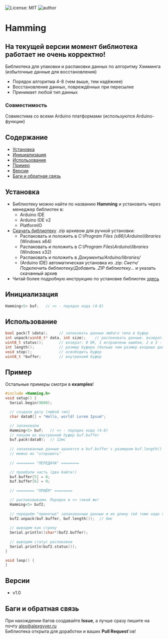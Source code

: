 ![License: MIT](https://img.shields.io/badge/License-MIT-green.svg)
![author](https://img.shields.io/badge/author-AlexGyver-informational.svg)
# Hamming
## На текущей версии момент библиотека работает не очень корректно!

Библиотека для упаковки и распаковки данных по алгоритму Хэмминга (избыточные данные для восстановления)
- Порядок алгоритма 4-8 (чем выше, тем надёжнее)
- Восстановление данных, повреждённых при пересылке
- Принимает любой тип данных

### Совместимость
Совместима со всеми Arduino платформами (используются Arduino-функции)

## Содержание
- [Установка](#install)
- [Инициализация](#init)
- [Использование](#usage)
- [Пример](#example)
- [Версии](#versions)
- [Баги и обратная связь](#feedback)

<a id="install"></a>
## Установка
- Библиотеку можно найти по названию **Hamming** и установить через менеджер библиотек в:
    - Arduino IDE
    - Arduino IDE v2
    - PlatformIO
- [Скачать библиотеку](https://github.com/GyverLibs/Hamming/archive/refs/heads/main.zip) .zip архивом для ручной установки:
    - Распаковать и положить в *C:\Program Files (x86)\Arduino\libraries* (Windows x64)
    - Распаковать и положить в *C:\Program Files\Arduino\libraries* (Windows x32)
    - Распаковать и положить в *Документы/Arduino/libraries/*
    - (Arduino IDE) автоматическая установка из .zip: *Скетч/Подключить библиотеку/Добавить .ZIP библиотеку…* и указать скачанный архив
- Читай более подробную инструкцию по установке библиотек [здесь](https://alexgyver.ru/arduino-first/#%D0%A3%D1%81%D1%82%D0%B0%D0%BD%D0%BE%D0%B2%D0%BA%D0%B0_%D0%B1%D0%B8%D0%B1%D0%BB%D0%B8%D0%BE%D1%82%D0%B5%D0%BA)

<a id="init"></a>
## Инициализация
```cpp
Hamming<5> buf;   // <> - порядок кода (4-8)
```

<a id="usage"></a>
## Использование
```cpp
bool pack(T &data);     // запаковать данные любого типа в буфер
int unpack(uint8_t* data, int size);    // распаковать данные. возврат: 0 ОК, 1 исправлены ошибки, 2 и 3 - есть неисправленные ошибки
uint8_t status();       // возврат: 0 ОК, 1 исправлены ошибки, 2 и 3 - есть неисправленные ошибки
int length();           // размер буфера (больше чем размер входных данных)
void stop();            // освободить буфер
uint8_t *buffer;        // внутренний буфер
```

<a id="example"></a>
## Пример
Остальные примеры смотри в **examples**!
```cpp
#include <Hamming.h>
void setup() {
  Serial.begin(9600);

  // создали дату (любой тип)
  char data0[] = "Hello, world! Lorem Ipsum";

  // запаковали
  Hamming<5> buf;   // <> - порядок кода (4-8)
  // пакуем во внутренний буфер buf.buffer
  buf.pack(data0);  // 12мс
  
  // запакованные данные хранятся в buf.buffer с размером buf.length()
  // можно их "отправить"
  
  // ======== "ПЕРЕДАЧА" ========

  // проебали часть (два байта!)
  buf.buffer[5] = 0;
  buf.buffer[6] = 0;
  
  // ======== "ПРИЁМ" ========

  // распаковываем. Порядок в <> такой же!
  Hamming<5> buf2;
  
  // передаём "принятые" запакованные данные и их длину (её тоже надо передать или знать)
  buf2.unpack(buf.buffer, buf.length());  // 6мс
  
  // выводим как строку
  Serial.println((char*)buf2.buffer);
  
  // выводим статус распаковки
  Serial.println(buf2.status());
}

void loop() {
}
```

<a id="versions"></a>
## Версии
- v1.0

<a id="feedback"></a>
## Баги и обратная связь
При нахождении багов создавайте **Issue**, а лучше сразу пишите на почту [alex@alexgyver.ru](mailto:alex@alexgyver.ru)  
Библиотека открыта для доработки и ваших **Pull Request**'ов!
